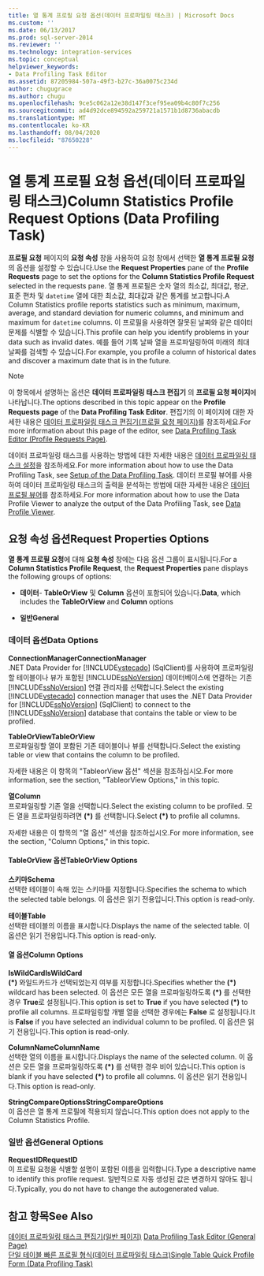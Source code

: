 ```yaml
---
title: 열 통계 프로필 요청 옵션(데이터 프로파일링 태스크) | Microsoft Docs
ms.custom: ''
ms.date: 06/13/2017
ms.prod: sql-server-2014
ms.reviewer: ''
ms.technology: integration-services
ms.topic: conceptual
helpviewer_keywords:
- Data Profiling Task Editor
ms.assetid: 87205984-507a-49f3-b27c-36a0075c234d
author: chugugrace
ms.author: chugu
ms.openlocfilehash: 9ce5c062a12e38d147f3cef95ea09b4c80f7c256
ms.sourcegitcommit: ad4d92dce894592a259721a1571b1d8736abacdb
ms.translationtype: MT
ms.contentlocale: ko-KR
ms.lasthandoff: 08/04/2020
ms.locfileid: "87650228"
---
```

# <a name="column-statistics-profile-request-options-data-profiling-task"></a><span data-ttu-id="ec337-102">열 통계 프로필 요청 옵션(데이터 프로파일링 태스크)</span><span class="sxs-lookup"><span data-stu-id="ec337-102">Column Statistics Profile Request Options (Data Profiling Task)</span></span>
  <span data-ttu-id="ec337-103">**프로필 요청** 페이지의 **요청 속성** 창을 사용하여 요청 창에서 선택한 **열 통계 프로필 요청** 의 옵션을 설정할 수 있습니다.</span><span class="sxs-lookup"><span data-stu-id="ec337-103">Use the **Request Properties** pane of the **Profile Requests** page to set the options for the **Column Statistics Profile Request** selected in the requests pane.</span></span> <span data-ttu-id="ec337-104">열 통계 프로필은 숫자 열의 최소값, 최대값, 평균, 표준 편차 및 `datetime` 열에 대한 최소값, 최대값과 같은 통계를 보고합니다.</span><span class="sxs-lookup"><span data-stu-id="ec337-104">A Column Statistics profile reports statistics such as minimum, maximum, average, and standard deviation for numeric columns, and minimum and maximum for `datetime` columns.</span></span> <span data-ttu-id="ec337-105">이 프로필을 사용하면 잘못된 날짜와 같은 데이터 문제를 식별할 수 있습니다.</span><span class="sxs-lookup"><span data-stu-id="ec337-105">This profile can help you identify problems in your data such as invalid dates.</span></span> <span data-ttu-id="ec337-106">예를 들어 기록 날짜 열을 프로파일링하여 미래의 최대 날짜를 검색할 수 있습니다.</span><span class="sxs-lookup"><span data-stu-id="ec337-106">For example, you profile a column of historical dates and discover a maximum date that is in the future.</span></span>  
  
> [!NOTE]  
>  <span data-ttu-id="ec337-107">이 항목에서 설명하는 옵션은 **데이터 프로파일링 태스크 편집기** 의 **프로필 요청 페이지**에 나타납니다.</span><span class="sxs-lookup"><span data-stu-id="ec337-107">The options described in this topic appear on the **Profile Requests page** of the **Data Profiling Task Editor**.</span></span> <span data-ttu-id="ec337-108">편집기의 이 페이지에 대한 자세한 내용은 [데이터 프로파일링 태스크 편집기&#40;프로필 요청 페이지&#41;](data-profiling-task-editor-profile-requests-page.md)를 참조하세요.</span><span class="sxs-lookup"><span data-stu-id="ec337-108">For more information about this page of the editor, see [Data Profiling Task Editor &#40;Profile Requests Page&#41;](data-profiling-task-editor-profile-requests-page.md).</span></span>  
  
 <span data-ttu-id="ec337-109">데이터 프로파일링 태스크를 사용하는 방법에 대한 자세한 내용은 [데이터 프로파일링 태스크 설정](data-profiling-task.md)을 참조하세요.</span><span class="sxs-lookup"><span data-stu-id="ec337-109">For more information about how to use the Data Profiling Task, see [Setup of the Data Profiling Task](data-profiling-task.md).</span></span> <span data-ttu-id="ec337-110">데이터 프로필 뷰어를 사용하여 데이터 프로파일링 태스크의 출력을 분석하는 방법에 대한 자세한 내용은 [데이터 프로필 뷰어](data-profile-viewer.md)를 참조하세요.</span><span class="sxs-lookup"><span data-stu-id="ec337-110">For more information about how to use the Data Profile Viewer to analyze the output of the Data Profiling Task, see [Data Profile Viewer](data-profile-viewer.md).</span></span>  
  
## <a name="request-properties-options"></a><span data-ttu-id="ec337-111">요청 속성 옵션</span><span class="sxs-lookup"><span data-stu-id="ec337-111">Request Properties Options</span></span>  
 <span data-ttu-id="ec337-112">**열 통계 프로필 요청**에 대해 **요청 속성** 창에는 다음 옵션 그룹이 표시됩니다.</span><span class="sxs-lookup"><span data-stu-id="ec337-112">For a **Column Statistics Profile Request**, the **Request Properties** pane displays the following groups of options:</span></span>  
  
-   <span data-ttu-id="ec337-113">**데이터**- **TableOrView** 및 **Column** 옵션이 포함되어 있습니다.</span><span class="sxs-lookup"><span data-stu-id="ec337-113">**Data**, which includes the **TableOrView** and **Column** options</span></span>  
  
-   <span data-ttu-id="ec337-114">**일반**</span><span class="sxs-lookup"><span data-stu-id="ec337-114">**General**</span></span>  
  
### <a name="data-options"></a><span data-ttu-id="ec337-115">데이터 옵션</span><span class="sxs-lookup"><span data-stu-id="ec337-115">Data Options</span></span>  
 <span data-ttu-id="ec337-116">**ConnectionManager**</span><span class="sxs-lookup"><span data-stu-id="ec337-116">**ConnectionManager**</span></span>  
 <span data-ttu-id="ec337-117">.NET Data Provider for [!INCLUDE[vstecado](../../includes/vstecado-md.md)] (SqlClient)를 사용하여 프로파일링할 테이블이나 뷰가 포함된 [!INCLUDE[ssNoVersion](../../includes/ssnoversion-md.md)] 데이터베이스에 연결하는 기존 [!INCLUDE[ssNoVersion](../../includes/ssnoversion-md.md)] 연결 관리자를 선택합니다.</span><span class="sxs-lookup"><span data-stu-id="ec337-117">Select the existing [!INCLUDE[vstecado](../../includes/vstecado-md.md)] connection manager that uses the .NET Data Provider for [!INCLUDE[ssNoVersion](../../includes/ssnoversion-md.md)] (SqlClient) to connect to the [!INCLUDE[ssNoVersion](../../includes/ssnoversion-md.md)] database that contains the table or view to be profiled.</span></span>  
  
 <span data-ttu-id="ec337-118">**TableOrView**</span><span class="sxs-lookup"><span data-stu-id="ec337-118">**TableOrView**</span></span>  
 <span data-ttu-id="ec337-119">프로파일링할 열이 포함된 기존 테이블이나 뷰를 선택합니다.</span><span class="sxs-lookup"><span data-stu-id="ec337-119">Select the existing table or view that contains the column to be profiled.</span></span>  
  
 <span data-ttu-id="ec337-120">자세한 내용은 이 항목의 "TableorView 옵션" 섹션을 참조하십시오.</span><span class="sxs-lookup"><span data-stu-id="ec337-120">For more information, see the section, "TableorView Options," in this topic.</span></span>  
  
 <span data-ttu-id="ec337-121">**열**</span><span class="sxs-lookup"><span data-stu-id="ec337-121">**Column**</span></span>  
 <span data-ttu-id="ec337-122">프로파일링할 기존 열을 선택합니다.</span><span class="sxs-lookup"><span data-stu-id="ec337-122">Select the existing column to be profiled.</span></span> <span data-ttu-id="ec337-123">모든 열을 프로파일링하려면 **(\*)** 를 선택합니다.</span><span class="sxs-lookup"><span data-stu-id="ec337-123">Select **(\*)** to profile all columns.</span></span>  
  
 <span data-ttu-id="ec337-124">자세한 내용은 이 항목의 "열 옵션" 섹션을 참조하십시오.</span><span class="sxs-lookup"><span data-stu-id="ec337-124">For more information, see the section, "Column Options," in this topic.</span></span>  
  
#### <a name="tableorview-options"></a><span data-ttu-id="ec337-125">TableOrView 옵션</span><span class="sxs-lookup"><span data-stu-id="ec337-125">TableOrView Options</span></span>  
 <span data-ttu-id="ec337-126">**스키마**</span><span class="sxs-lookup"><span data-stu-id="ec337-126">**Schema**</span></span>  
 <span data-ttu-id="ec337-127">선택한 테이블이 속해 있는 스키마를 지정합니다.</span><span class="sxs-lookup"><span data-stu-id="ec337-127">Specifies the schema to which the selected table belongs.</span></span> <span data-ttu-id="ec337-128">이 옵션은 읽기 전용입니다.</span><span class="sxs-lookup"><span data-stu-id="ec337-128">This option is read-only.</span></span>  
  
 <span data-ttu-id="ec337-129">**테이블**</span><span class="sxs-lookup"><span data-stu-id="ec337-129">**Table**</span></span>  
 <span data-ttu-id="ec337-130">선택한 테이블의 이름을 표시합니다.</span><span class="sxs-lookup"><span data-stu-id="ec337-130">Displays the name of the selected table.</span></span> <span data-ttu-id="ec337-131">이 옵션은 읽기 전용입니다.</span><span class="sxs-lookup"><span data-stu-id="ec337-131">This option is read-only.</span></span>  
  
#### <a name="column-options"></a><span data-ttu-id="ec337-132">열 옵션</span><span class="sxs-lookup"><span data-stu-id="ec337-132">Column Options</span></span>  
 <span data-ttu-id="ec337-133">**IsWildCard**</span><span class="sxs-lookup"><span data-stu-id="ec337-133">**IsWildCard**</span></span>  
 <span data-ttu-id="ec337-134">**(\*)** 와일드카드가 선택되었는지 여부를 지정합니다.</span><span class="sxs-lookup"><span data-stu-id="ec337-134">Specifies whether the **(\*)** wildcard has been selected.</span></span> <span data-ttu-id="ec337-135">이 옵션은 모든 열을 프로파일링하도록 **(\*)** 를 선택한 경우 **True**로 설정됩니다.</span><span class="sxs-lookup"><span data-stu-id="ec337-135">This option is set to **True** if you have selected **(\*)** to profile all columns.</span></span> <span data-ttu-id="ec337-136">프로파일링할 개별 열을 선택한 경우에는 **False** 로 설정됩니다.</span><span class="sxs-lookup"><span data-stu-id="ec337-136">It is **False** if you have selected an individual column to be profiled.</span></span> <span data-ttu-id="ec337-137">이 옵션은 읽기 전용입니다.</span><span class="sxs-lookup"><span data-stu-id="ec337-137">This option is read-only.</span></span>  
  
 <span data-ttu-id="ec337-138">**ColumnName**</span><span class="sxs-lookup"><span data-stu-id="ec337-138">**ColumnName**</span></span>  
 <span data-ttu-id="ec337-139">선택한 열의 이름을 표시합니다.</span><span class="sxs-lookup"><span data-stu-id="ec337-139">Displays the name of the selected column.</span></span> <span data-ttu-id="ec337-140">이 옵션은 모든 열을 프로파일링하도록 **(\*)** 를 선택한 경우 비어 있습니다.</span><span class="sxs-lookup"><span data-stu-id="ec337-140">This option is blank if you have selected **(\*)** to profile all columns.</span></span> <span data-ttu-id="ec337-141">이 옵션은 읽기 전용입니다.</span><span class="sxs-lookup"><span data-stu-id="ec337-141">This option is read-only.</span></span>  
  
 <span data-ttu-id="ec337-142">**StringCompareOptions**</span><span class="sxs-lookup"><span data-stu-id="ec337-142">**StringCompareOptions**</span></span>  
 <span data-ttu-id="ec337-143">이 옵션은 열 통계 프로필에 적용되지 않습니다.</span><span class="sxs-lookup"><span data-stu-id="ec337-143">This option does not apply to the Column Statistics Profile.</span></span>  
  
### <a name="general-options"></a><span data-ttu-id="ec337-144">일반 옵션</span><span class="sxs-lookup"><span data-stu-id="ec337-144">General Options</span></span>  
 <span data-ttu-id="ec337-145">**RequestID**</span><span class="sxs-lookup"><span data-stu-id="ec337-145">**RequestID**</span></span>  
 <span data-ttu-id="ec337-146">이 프로필 요청을 식별할 설명이 포함된 이름을 입력합니다.</span><span class="sxs-lookup"><span data-stu-id="ec337-146">Type a descriptive name to identify this profile request.</span></span> <span data-ttu-id="ec337-147">일반적으로 자동 생성된 값은 변경하지 않아도 됩니다.</span><span class="sxs-lookup"><span data-stu-id="ec337-147">Typically, you do not have to change the autogenerated value.</span></span>  
  
## <a name="see-also"></a><span data-ttu-id="ec337-148">참고 항목</span><span class="sxs-lookup"><span data-stu-id="ec337-148">See Also</span></span>  
 <span data-ttu-id="ec337-149">[데이터 프로파일링 태스크 편집기&#40;일반 페이지&#41;](../general-page-of-integration-services-designers-options.md) </span><span class="sxs-lookup"><span data-stu-id="ec337-149">[Data Profiling Task Editor &#40;General Page&#41;](../general-page-of-integration-services-designers-options.md) </span></span>  
 [<span data-ttu-id="ec337-150">단일 테이블 빠른 프로필 형식&#40;데이터 프로파일링 태스크&#41;</span><span class="sxs-lookup"><span data-stu-id="ec337-150">Single Table Quick Profile Form &#40;Data Profiling Task&#41;</span></span>](single-table-quick-profile-form-data-profiling-task.md)  
  
  
